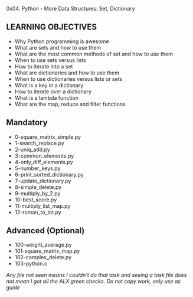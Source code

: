 0x04. Python - More Data Structures: Set, Dictionary

## LEARNING OBJECTIVES
- Why Python programming is awesome
- What are sets and how to use them
- What are the most common methods of set and how to use them
- When to use sets versus lists
- How to iterate into a set
- What are dictionaries and how to use them
- When to use dictionaries versus lists or sets
- What is a key in a dictionary
- How to iterate over a dictionary
- What is a lambda function
- What are the map, reduce and filter functions

## Mandatory
- 0-square_matrix_simple.py
- 1-search_replace.py
- 2-uniq_add.py
- 3-common_elements.py
- 4-only_diff_elements.py
- 5-number_keys.py
- 6-print_sorted_dictionary.py
- 7-update_dictionary.py
- 8-simple_delete.py
- 9-multiply_by_2.py
- 10-best_score.py
- 11-multiply_list_map.py
- 12-roman_to_int.py

## Advanced (Optional)
- 100-weight_average.py
- 101-square_matrix_map.py
- 102-complex_delete.py
- 103-python.c

*Any file not seen means I couldn't do that task and seeing a task file does not mean I got all the ALX green checks. Do not copy work, only use as guide*
